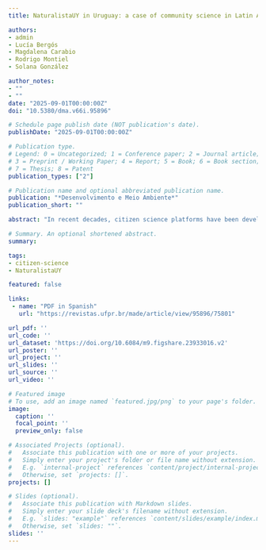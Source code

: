 ```yaml
---
title: NaturalistaUY in Uruguay: a case of community science in Latin America from a critical perspective

authors:
- admin
- Lucía Bergós
- Magdalena Carabio
- Rodrigo Montiel
- Solana González

author_notes:
- ""
- ""
date: "2025-09-01T00:00:00Z"
doi: "10.5380/dma.v66i.95896"

# Schedule page publish date (NOT publication's date).
publishDate: "2025-09-01T00:00:00Z"

# Publication type.
# Legend: 0 = Uncategorized; 1 = Conference paper; 2 = Journal article;
# 3 = Preprint / Working Paper; 4 = Report; 5 = Book; 6 = Book section;
# 7 = Thesis; 8 = Patent
publication_types: ["2"]

# Publication name and optional abbreviated publication name.
publication: "*Desenvolvimento e Meio Ambiente*"
publication_short: ""

abstract: "In recent decades, citizen science platforms have been developed worldwide. However, many of these initiatives focus on data collection in ways that are often disconnected from local realities. Historically, Latin America has adopted a distinct perspective. Given the growing popularity of iNaturalist in the region and the launch of NaturalistaUY in Uruguay, we ask: Can this platform be used to foster learning and generate knowledge that addresses the realities and needs of local communities? This paper presents a pioneering experience in Uruguay, aiming to situate data collection and knowledge generation in a socio-political context. Overall, we observed that iNaturalist attracts great interest due to its free, participatory, and community-driven approach. Although the platform’s pre-established structure can be limiting in some respects, its community-oriented design enables collective engagement and appropriation."

# Summary. An optional shortened abstract.
summary:

tags:
- citizen-science
- NaturalistaUY

featured: false

links:
 - name: "PDF in Spanish"
   url: "https://revistas.ufpr.br/made/article/view/95896/75801"

url_pdf: ''
url_code: ''
url_dataset: 'https://doi.org/10.6084/m9.figshare.23933016.v2'
url_poster: ''
url_project: ''
url_slides: ''
url_source: ''
url_video: ''

# Featured image
# To use, add an image named `featured.jpg/png` to your page's folder.
image:
  caption: ''
  focal_point: ''
  preview_only: false

# Associated Projects (optional).
#   Associate this publication with one or more of your projects.
#   Simply enter your project's folder or file name without extension.
#   E.g. `internal-project` references `content/project/internal-project/index.md`.
#   Otherwise, set `projects: []`.
projects: []

# Slides (optional).
#   Associate this publication with Markdown slides.
#   Simply enter your slide deck's filename without extension.
#   E.g. `slides: "example"` references `content/slides/example/index.md`.
#   Otherwise, set `slides: ""`.
slides: ''
---
```

